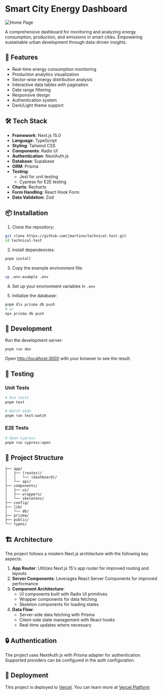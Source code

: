 # Smart City Energy Dashboard
![Home Page](https://github.com/user-attachments/assets/b446a6f0-290f-423b-813d-790744fea27a)

A comprehensive dashboard for monitoring and analyzing energy consumption, production, and emissions in smart cities. Empowering sustainable urban development through data-driven insights.

## 🚀 Features

- Real-time energy consumption monitoring
- Production analytics visualization
- Sector-wise energy distribution analysis
- Interactive data tables with pagination
- Date range filtering
- Responsive design
- Authentication system
- Dark/Light theme support

## 🛠️ Tech Stack

- **Framework**: Next.js 15.0
- **Language**: TypeScript
- **Styling**: Tailwind CSS
- **Components**: Radix UI
- **Authentication**: NextAuth.js
- **Database**: Supabase
- **ORM**: Prisma
- **Testing**:
  - Jest for unit testing
  - Cypress for E2E testing
- **Charts**: Recharts
- **Form Handling**: React Hook Form
- **Data Validation**: Zod

## 📦 Installation

1. Clone the repository:
```bash
git clone https://github.com/jmartinn/technical-test.git
cd technical-test
```

2. Install dependencies:
```bash
pnpm install
```

3. Copy the example environment file:
```bash
cp .env.example .env
```

4. Set up your environment variables in `.env`

5. Initialize the database:
```bash
pnpm dlx prisma db push
# or
npx prisma db push
```

## 🚀 Development

Run the development server:
```bash
pnpm run dev
```

Open [http://localhost:3000](http://localhost:3000) with your browser to see the result.

## 🧪 Testing

### Unit Tests
```bash
# Run tests
pnpm test

# Watch mode
pnpm run test:watch
```

### E2E Tests
```bash
# Open Cypress
pnpm run cypress:open
```

## 📁 Project Structure

```
├── app/
│   ├── (routes)/
│   │   └── (dashboard)/
│   └── api/
├── components/
│   ├── ui/
│   ├── wrappers/
│   └── skeletons/
├── config/
├── lib/
│   └── db/
├── prisma/
├── public/
└── types/
```

## 🏗️ Architecture

The project follows a modern Next.js architecture with the following key aspects:

1. **App Router**: Utilizes Next.js 15's app router for improved routing and layouts
2. **Server Components**: Leverages React Server Components for improved performance
3. **Component Architecture**:
   - UI components built with Radix UI primitives
   - Wrapper components for data fetching
   - Skeleton components for loading states
4. **Data Flow**:
   - Server-side data fetching with Prisma
   - Client-side state management with React hooks
   - Real-time updates where necessary

## 🔒 Authentication

The project uses NextAuth.js with Prisma adapter for authentication. Supported providers can be configured in the auth configuration.

## 🚀 Deployment

This project is deployed to [Vercel](https://vercel.com/). You can learn more at [Vercel Platform](https://vercel.com/new?utm_medium=default-template&filter=next.js&utm_source=create-next-app&utm_campaign=create-next-app-readme)

